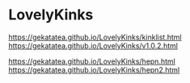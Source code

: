 # LovelyKinks

https://gekatatea.github.io/LovelyKinks/kinklist.html
https://gekatatea.github.io/LovelyKinks/v1.0.2.html

https://gekatatea.github.io/LovelyKinks/hepn.html
https://gekatatea.github.io/LovelyKinks/hepn2.html